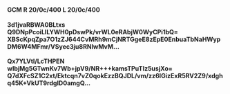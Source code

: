 #### GCM R 20/0c/400 L 20/0c/400
**3d1jvaRBWA0BLtxs**<br/>**Q9DNpPcoiLILYWH0pDswPk/vrWL0eRAbjW0WyCPi1bQ=**<br/>**XBScKpqZpa7O1zZJ644CvMRh9mCjNRTGgeE8zEpE0EnbuaTbNaHWypDM6W4MFmr/VSyec3ju8RNlwMvM...**<br/><br/>
**Qx7YLVtI/LcTHPEN**<br/>**wlbjMg5GTwnKv7Wb+jpV9/NR+++kamsTPuTIz5usjXo=**<br/>**Q7dXFcSZ1C2xt/Ektcqn7vZ0qokEzzBQJDL/vm/zz6IGizExR5RV2Z9/xdghq45K+VkUT9rdgID0amgQ...**